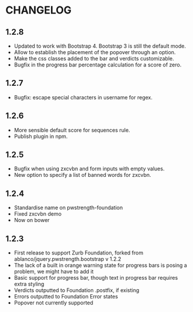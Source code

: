 # CHANGELOG

## 1.2.8

- Updated to work with Bootstrap 4. Bootstrap 3 is still the default mode.
- Allow to establish the placement of the popover through an option.
- Make the css classes added to the bar and verdicts customizable.
- Bugfix in the progress bar percentage calculation for a score of zero.

## 1.2.7

- Bugfix: escape special characters in username for regex.

## 1.2.6

- More sensible default score for sequences rule.
- Publish plugin in npm.

## 1.2.5

- Bugfix when using zxcvbn and form inputs with empty values.
- New option to specify a list of banned words for zxcvbn.

## 1.2.4

- Standardise name on pwstrength-foundation
- Fixed zxcvbn demo
- Now on bower

## 1.2.3

- First release to support Zurb Foundation, forked from ablanco/jquery.pwstrength.bootstrap v 1.2.2
- The lack of a built in orange warning state for progress bars is posing a problem, we might have to add it
- Basic support for progress bar, though text in progress bar requires extra styling
- Verdicts outputted to Foundation .postfix, if existing
- Errors outputted to Foundation Error states
- Popover not currently supported
